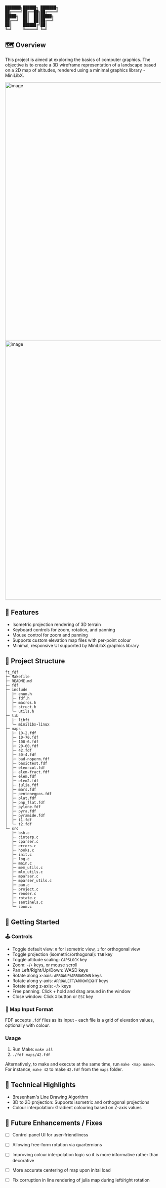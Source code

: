 ```
███████╗██████╗ ███████╗
██╔════╝██╔══██╗██╔════╝
█████╗  ██║  ██║█████╗
██╔══╝  ██║  ██║██╔══╝
██║     ██████╔╝██║
╚═╝     ╚═════╝ ╚═╝
```

## 🗺️  Overview

This project is aimed at exploring the basics of computer graphics. The objective is to create a 3D wireframe representation of a landscape based on a 2D map of altitudes, rendered using a minimal graphics library - MiniLibX.

<img width="1007" height="834" alt="image" src="https://github.com/user-attachments/assets/cdd021b5-1345-480b-9f5f-0f6d706f6ca7" />

<img width="1007" height="834" alt="image" src="https://github.com/user-attachments/assets/06eeeccb-4fd6-4768-bc21-4ce09b4411a8" />

## 🎯 Features

- Isometric projection rendering of 3D terrain
- Keyboard controls for zoom, rotation, and panning
- Mouse control for zoom and panning
- Supports custom elevation map files with per-point colour
- Minimal, responsive UI supported by MiniLibX graphics library

## 📁 Project Structure

```
ft_fdf
├─ Makefile
├─ README.md
├─ fdf
├─ include
│  ├─ enum.h
│  ├─ fdf.h
│  ├─ macros.h
│  ├─ struct.h
│  └─ utils.h
├─ lib
│  ├─ libft
│  └─ minilibx-linux
├─ maps
│  ├─ 10-2.fdf
│  ├─ 10-70.fdf
│  ├─ 100-6.fdf
│  ├─ 20-60.fdf
│  ├─ 42.fdf
│  ├─ 50-4.fdf
│  ├─ bad-noperm.fdf
│  ├─ basictest.fdf
│  ├─ elem-col.fdf
│  ├─ elem-fract.fdf
│  ├─ elem.fdf
│  ├─ elem2.fdf
│  ├─ julia.fdf
│  ├─ mars.fdf
│  ├─ pentenegpos.fdf
│  ├─ plat.fdf
│  ├─ pnp_flat.fdf
│  ├─ pylone.fdf
│  ├─ pyra.fdf
│  ├─ pyramide.fdf
│  ├─ t1.fdf
│  └─ t2.fdf
└─ src
   ├─ bsh.c
   ├─ cinterp.c
   ├─ cparser.c
   ├─ errors.c
   ├─ hooks.c
   ├─ init.c
   ├─ log.c
   ├─ main.c
   ├─ mem_utils.c
   ├─ mlx_utils.c
   ├─ mparser.c
   ├─ mparser_utils.c
   ├─ pan.c
   ├─ project.c
   ├─ render.c
   ├─ rotate.c
   ├─ sentinels.c
   └─ zoom.c
```

## 🚀 Getting Started

### 🕹️  Controls

- Toggle default view: `0` for isometric view, `1` for orthogonal view
- Toggle projection (isometric/orthogonal): `TAB` key
- Toggle altitude scaling: `CAPSLOCK` key
- Zoom: `-`/`+` keys, or mouse scroll
- Pan Left/Right/Up/Down: WASD keys
- Rotate along x-axis: `ARROWUP`/`ARROWDOWN` keys
- Rotate along y-axis: `ARROWLEFT`/`ARROWRIGHT` keys
- Rotate along z-axis: `<`/`>` keys
- Free panning: Click + hold and drag around in the window
- Close window: Click `X` button or `ESC` key

### 📄 Map Input Format

FDF accepts `.fdf` files as its input - each file is a grid of elevation values, optionally with colour.

### Usage

1. Run Make: `make all`
2. `./fdf maps/42.fdf`

Alternatively, to make and execute at the same time, run `make <map name>`. For instance, `make 42` to make `42.fdf` from the `maps` folder.

## 🔧 Technical Highlights

- Bresenham's Line Drawing Algorithm
- 3D to 2D projection: Supports isometric and orthogonal projections
- Colour interpolation: Gradient colouring based on Z-axis values

## 🔭 Future Enhancements / Fixes

- [ ] Control panel UI for user-friendliness
- [ ] Allowing free-form rotation via quarternions
- [ ] Improving colour interpolation logic so it is more informative rather than decorative
- [ ] More accurate centering of map upon inital load
- [ ] Fix corruption in line rendering of julia map during left/right rotation


